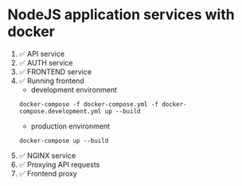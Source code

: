 # NodeJS application services with docker

1. ✅ API service
2. ✅ AUTH service
3. ✅ FRONTEND service
4. ✅ Running frontend
    - development environment
    ``` shell
    docker-compose -f docker-compose.yml -f docker-compose.development.yml up --build
    ```
    - production environment
    ``` shell
    docker-compose up --build
    ```
5. ✅ NGINX service
6. ✅ Proxying API requests    
7. ✅ Frontend proxy 
